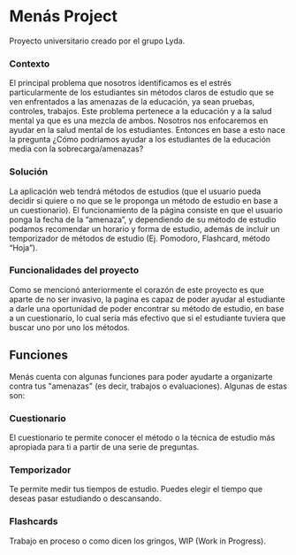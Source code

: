 # Menás Project
 
Proyecto universitario creado por el grupo Lyda.

### Contexto

El principal problema que nosotros identificamos es el estrés particularmente de los estudiantes sin métodos claros de estudio que se ven enfrentados a las amenazas de la educación, ya sean pruebas, controles, trabajos.
Este problema pertenece a la educación y a la salud mental ya que es una mezcla de ambos. Nosotros nos enfocaremos en ayudar en la salud mental de los estudiantes.
Entonces en base a esto nace la pregunta ¿Cómo podríamos ayudar a los estudiantes de la educación media con la sobrecarga/amenazas?

### Solución

La aplicación web tendrá métodos de estudios (que el usuario pueda decidir si quiere o no que se le proponga un método de estudio en base a un cuestionario).
El funcionamiento de la página consiste en que el usuario ponga la fecha de la “amenaza”, y dependiendo de su método de estudio podamos recomendar un horario y forma de estudio, además de incluir un temporizador de métodos de estudio (Ej. Pomodoro, Flashcard, método “Hoja”).

### Funcionalidades del proyecto

Como se mencionó anteriormente el corazón de este proyecto es que aparte de no ser invasivo, la pagina es capaz de poder ayudar al estudiante a darle una oportunidad de poder encontrar su método de estudio, en base a un cuestionario, lo cual sería más efectivo que si el estudiante tuviera que buscar uno por uno los métodos.

## Funciones

Menás cuenta con algunas funciones para poder ayudarte a organizarte contra tus "amenazas" (es decir, trabajos o evaluaciones). Algunas de estas son:

### Cuestionario

El cuestionario te permite conocer el método o la técnica de estudio más apropiada para ti a partir de una serie de preguntas.

### Temporizador

Te permite medir tus tiempos de estudio. Puedes elegir el tiempo que deseas pasar estudiando o descansando.

### Flashcards

Trabajo en proceso o como dicen los gringos, WIP (Work in Progress).
